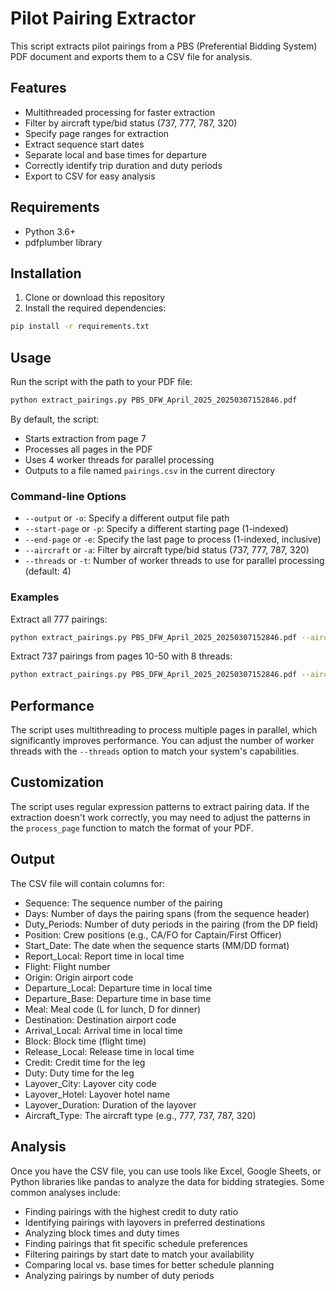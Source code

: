 # Pilot Pairing Extractor

This script extracts pilot pairings from a PBS (Preferential Bidding System) PDF document and exports them to a CSV file for analysis.

## Features

- Multithreaded processing for faster extraction
- Filter by aircraft type/bid status (737, 777, 787, 320)
- Specify page ranges for extraction
- Extract sequence start dates
- Separate local and base times for departure
- Correctly identify trip duration and duty periods
- Export to CSV for easy analysis

## Requirements

- Python 3.6+
- pdfplumber library

## Installation

1. Clone or download this repository
2. Install the required dependencies:

```bash
pip install -r requirements.txt
```

## Usage

Run the script with the path to your PDF file:

```bash
python extract_pairings.py PBS_DFW_April_2025_20250307152846.pdf
```

By default, the script:
- Starts extraction from page 7
- Processes all pages in the PDF
- Uses 4 worker threads for parallel processing
- Outputs to a file named `pairings.csv` in the current directory

### Command-line Options

- `--output` or `-o`: Specify a different output file path
- `--start-page` or `-p`: Specify a different starting page (1-indexed)
- `--end-page` or `-e`: Specify the last page to process (1-indexed, inclusive)
- `--aircraft` or `-a`: Filter by aircraft type/bid status (737, 777, 787, 320)
- `--threads` or `-t`: Number of worker threads to use for parallel processing (default: 4)

### Examples

Extract all 777 pairings:
```bash
python extract_pairings.py PBS_DFW_April_2025_20250307152846.pdf --aircraft 777
```

Extract 737 pairings from pages 10-50 with 8 threads:
```bash
python extract_pairings.py PBS_DFW_April_2025_20250307152846.pdf --aircraft 737 --start-page 10 --end-page 50 --threads 8 --output 737_pairings.csv
```

## Performance

The script uses multithreading to process multiple pages in parallel, which significantly improves performance. You can adjust the number of worker threads with the `--threads` option to match your system's capabilities.

## Customization

The script uses regular expression patterns to extract pairing data. If the extraction doesn't work correctly, you may need to adjust the patterns in the `process_page` function to match the format of your PDF.

## Output

The CSV file will contain columns for:
- Sequence: The sequence number of the pairing
- Days: Number of days the pairing spans (from the sequence header)
- Duty_Periods: Number of duty periods in the pairing (from the DP field)
- Position: Crew positions (e.g., CA/FO for Captain/First Officer)
- Start_Date: The date when the sequence starts (MM/DD format)
- Report_Local: Report time in local time
- Flight: Flight number
- Origin: Origin airport code
- Departure_Local: Departure time in local time
- Departure_Base: Departure time in base time
- Meal: Meal code (L for lunch, D for dinner)
- Destination: Destination airport code
- Arrival_Local: Arrival time in local time
- Block: Block time (flight time)
- Release_Local: Release time in local time
- Credit: Credit time for the leg
- Duty: Duty time for the leg
- Layover_City: Layover city code
- Layover_Hotel: Layover hotel name
- Layover_Duration: Duration of the layover
- Aircraft_Type: The aircraft type (e.g., 777, 737, 787, 320)

## Analysis

Once you have the CSV file, you can use tools like Excel, Google Sheets, or Python libraries like pandas to analyze the data for bidding strategies. Some common analyses include:

- Finding pairings with the highest credit to duty ratio
- Identifying pairings with layovers in preferred destinations
- Analyzing block times and duty times
- Finding pairings that fit specific schedule preferences
- Filtering pairings by start date to match your availability
- Comparing local vs. base times for better schedule planning
- Analyzing pairings by number of duty periods 